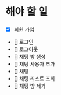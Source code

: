 # 해야 할 일
- [x] 회원 가입
- [] 로그인
- [] 로그아웃
- [] 채팅 방 생성
- [] 채팅 사용자 추가
- [] 채팅
- [] 채팅 리스트 조회
- [] 채팅 방 제거

